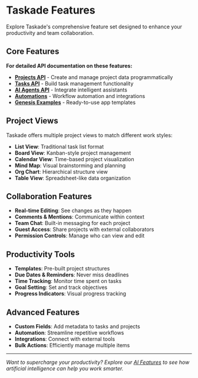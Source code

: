 # Taskade Features

Explore Taskade's comprehensive feature set designed to enhance your productivity and team collaboration.

## Core Features

**For detailed API documentation on these features:**

- **[Projects API](../../api/projects/README.md)** - Create and manage project data programmatically
- **[Tasks API](../../api/tasks/README.md)** - Build task management functionality
- **[AI Agents API](../../api/agents/README.md)** - Integrate intelligent assistants
- **[Automations](../../automation/README.md)** - Workflow automation and integrations
- **[Genesis Examples](../../genesis/examples-and-templates.md)** - Ready-to-use app templates

## Project Views

Taskade offers multiple project views to match different work styles:

- **List View**: Traditional task list format
- **Board View**: Kanban-style project management
- **Calendar View**: Time-based project visualization
- **Mind Map**: Visual brainstorming and planning
- **Org Chart**: Hierarchical structure view
- **Table View**: Spreadsheet-like data organization

## Collaboration Features

- **Real-time Editing**: See changes as they happen
- **Comments & Mentions**: Communicate within context
- **Team Chat**: Built-in messaging for each project
- **Guest Access**: Share projects with external collaborators
- **Permission Controls**: Manage who can view and edit

## Productivity Tools

- **Templates**: Pre-built project structures
- **Due Dates & Reminders**: Never miss deadlines
- **Time Tracking**: Monitor time spent on tasks
- **Goal Setting**: Set and track objectives
- **Progress Indicators**: Visual progress tracking

## Advanced Features

- **Custom Fields**: Add metadata to tasks and projects
- **Automation**: Streamline repetitive workflows
- **Integrations**: Connect with external tools
- **Bulk Actions**: Efficiently manage multiple items

---

_Want to supercharge your productivity? Explore our [AI Features](../ai-features/README.md) to see how artificial intelligence can help you work smarter._
